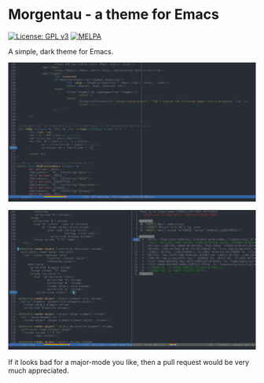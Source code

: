 # Morgentau - a theme for Emacs

[![License: GPL v3](https://img.shields.io/badge/License-GPLv3-blue.svg)](https://www.gnu.org/licenses/gpl-3.0)
[![MELPA](https://melpa.org/packages/morgentau-theme-badge.svg)](https://melpa.org/#/morgentau-theme)

A simple, dark theme for Emacs.

![Editing some C code](./screenshot-c.png)


![Even works for Common Lisp](./screenshot-lisp.png)

If it looks bad for a major-mode you like, then a pull request would be very much appreciated.
